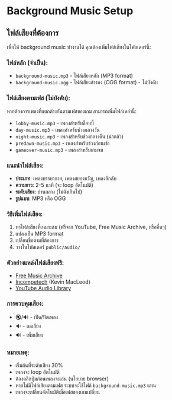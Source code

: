 # Background Music Setup

## ไฟล์เสียงที่ต้องการ

เพื่อให้ background music ทำงานได้ คุณต้องเพิ่มไฟล์เสียงในโฟลเดอร์นี้:

### ไฟล์หลัก (จำเป็น):
- `background-music.mp3` - ไฟล์เสียงหลัก (MP3 format)
- `background-music.ogg` - ไฟล์เสียงสำรอง (OGG format) - ไม่บังคับ

### ไฟล์เสียงตามเฟส (ไม่บังคับ):
หากต้องการเพลงที่แตกต่างกันตามเฟสของเกม สามารถเพิ่มไฟล์เหล่านี้:

- `lobby-music.mp3` - เพลงสำหรับล็อบบี้
- `day-music.mp3` - เพลงสำหรับช่วงกลางวัน
- `night-music.mp3` - เพลงสำหรับช่วงกลางคืน (น่ากลัว)
- `predawn-music.mp3` - เพลงสำหรับช่วงก่อนเช้า
- `gameover-music.mp3` - เพลงสำหรับเกมจบ

### แนะนำไฟล์เสียง:
- **ประเภท**: เพลงบรรยากาศ, เพลงสยองขวัญ, เพลงลึกลับ
- **ความยาว**: 2-5 นาที (จะ loop อัตโนมัติ)
- **ระดับเสียง**: ปานกลาง (ไม่ดังเกินไป)
- **รูปแบบ**: MP3 หรือ OGG

### วิธีเพิ่มไฟล์เสียง:
1. หาไฟล์เสียงที่เหมาะสม (ฟรีจาก YouTube, Free Music Archive, หรืออื่นๆ)
2. แปลงเป็น MP3 format
3. เปลี่ยนชื่อตามที่ต้องการ
4. วางในโฟลเดอร์ `public/audio/`

### ตัวอย่างแหล่งไฟล์เสียงฟรี:
- [Free Music Archive](https://freemusicarchive.org/)
- [Incompetech](https://incompetech.com/) (Kevin MacLeod)
- [YouTube Audio Library](https://studio.youtube.com/channel/UC/music)

### การควบคุมเสียง:
- 🔇/🔊 - เปิด/ปิดเพลง
- 🔉 - ลดเสียง
- 🔊 - เพิ่มเสียง

### หมายเหตุ:
- เริ่มต้นที่ระดับเสียง 30%
- เพลงจะ loop อัตโนมัติ
- ต้องคลิกปุ่มก่อนเพลงจะเล่น (นโยบาย browser)
- หากไม่มีไฟล์เสียงตามเฟส ระบบจะใช้ไฟล์ `background-music.mp3` แทน
- เพลงจะเปลี่ยนอัตโนมัติเมื่อเฟสของเกมเปลี่ยน 